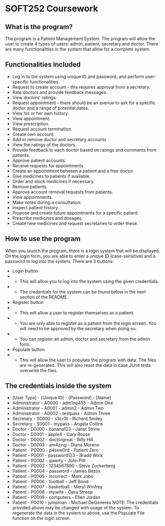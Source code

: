 # SOFT252 Coursework

## What is the program?
The program is a Patient Management System. The program will allow the user to create 4 types of users: admin, patient, secretary and doctor. There are many functionalities in the system that allow for a complete system.

## Functionalities Included
- Log in to the system using unique ID and password, and perform user-specific functionalities.
- Request to create account - this requires approval from a secretary.
- Rate doctors and provide feedback messages.
- View doctors' ratings.
- Request appointment - there should be an avenue to ask for a specific doctor and a range of potential dates.
- View his or her own history.
- View appointment.
- View prescription.
- Request account termination.
- Create own account.
- Add or remove doctor and secretary accounts.
- View the ratings of the doctors.
- Provide feedback to each doctor based on ratings and comments from patients.
- Approve patient accounts.
- Receive requests for appointments.
- Create an appointment between a patient and a free doctor.
- Give medicines to patients if available.
- Order and stock medicines if necessary.
- Remove patients.
- Approve account removal requests from patients.
- View appointments.
- Make notes during a consultation.
- Inspect patient history.
- Propose and create future appointments for a specific patient.
- Prescribe medicines and dosages.
- Create new medicines and request secretaries to order these.

## How to use the program
When you launch the program, there is a login system that will be displayed. On the login form, you are able to enter a unique ID (case-sensitive) and a password to log into the system. There are 3 buttons:
- Login button
- - This will allow you to log into the system using the given credentials.
- - The credentials for the system can be found below in the next section of the README.
- Register button
- - This will allow a user to register themselves as a patient.
- - You are only able to register as a patient from the login screen. You will need to be approved by the secretary when doing so.
- - You can register an admin, doctor and secretary from the admin form.
- Populate button
- - This will allow the user to populate the program with data. The files are re-generated. This will also reset the data in case JUnit tests overwrite the files.

## The credentials inside the system
- [User Type]	- [Unique ID] -	[Password]	- [Name]
- Administrator	- A0000	- adm1np455	- Admin One
- Administrator	- A0001	- admin2	- Admin Two
- Administrator	- A0002	- testpass	- Admin Three
- Secretary	- S0000	- s3cr3t	- Richard Smiley
- Secretary	- S0001	- mypass	- Angela Collins
- Doctor	- D0000	- banana123	- Janet Strine
- Doctor	- D0001	- apple4	- Gary Rouse
- Doctor	- D0002	- doctorgreat	- Billy Hill
- Doctor	- D0003	- am4zing	- Diana Moreno
- Patient	- P0000	- p4ssw0rd	- Patient Zero
- Patient	- P0001	- password123	- Bradd Wick
- Patient	- P0002	- qwerty	- John Pitt
- Patient	- P0003	- 1234567890	- Steve Zuckerberg
- Patient	- P0004	- password	- James Bezos
- Patient	- P0005	- incorrect	- Mark Jobs
- Patient	- P0006	- football	- Jeff Bond
- Patient	- P0007	- basketball	- Meryl Winfrey
- Patient	- P0008	- mywife	- Opra Streep
- Patient	- P0009	- computers	- Ellen Jordan
- Patient	- P0010	- jumpman	- Michael DeGeneres
NOTE: The credentials provided above may be changed with usage of the system. To regenerate the data in the system to above, use the Populate File function on the login screen.
